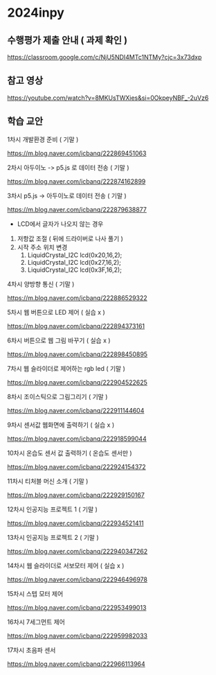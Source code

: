 # 2024inpy

## 수행평가 제출 안내 ( 과제 확인 )  

https://classroom.google.com/c/NjU5NDI4MTc1NTMy?cjc=3x73dxp

## 참고 영상 

https://youtube.com/watch?v=8MKUsTWXies&si=0OkpeyNBF_-2uVz6

## 학습 교안 

1차시 개발환경 준비 ( 기말 )

https://m.blog.naver.com/icbanq/222869451063

2차시 아두이노 -> p5.js 로 데이터 전송 ( 기말 )

https://m.blog.naver.com/icbanq/222874162899

3차시 p5.js -> 아두이노로 데이터 전송 ( 기말 )

https://m.blog.naver.com/icbanq/222879638877

* LCD에서 글자가 나오지 않는 경우
1. 저항값 조절 ( 뒤에 드라이버로 나사 풀기 )
2. 시작 주소 위치 변경
     1) LiquidCrystal_I2C lcd(0x20,16,2);
     2) LiquidCrystal_I2C lcd(0x27,16,2);
     3) LiquidCrystal_I2C lcd(0x3F,16,2); 


4차시 양방향 통신 ( 기말 )

https://m.blog.naver.com/icbanq/222886529322

5차시 웹 버튼으로 LED 제어 ( 실습 x ) 

https://m.blog.naver.com/icbanq/222894373161

6차시 버튼으로 웹 그림 바꾸기 ( 실습 x ) 

https://m.blog.naver.com/icbanq/222898450895

7차시 웹 슬라이더로 제어하는 rgb led ( 기말 )

https://m.blog.naver.com/icbanq/222904522625

8차시 조이스틱으로 그림그리기 ( 기말 )

https://m.blog.naver.com/icbanq/222911144604

9차시 센서값 웹화면에 출력하기 ( 실습 x ) 

https://m.blog.naver.com/icbanq/222918599044

10차시 온습도 센서 값 출력하기 ( 온습도 센서만 ) 

https://m.blog.naver.com/icbanq/222924154372

11차시 티처블 머신 소개 ( 기말 )

https://m.blog.naver.com/icbanq/222929150167

12차시 인공지능 프로젝트 1 ( 기말 )

https://m.blog.naver.com/icbanq/222934521411

13차시 인공지능 프로젝트 2 ( 기말 )

https://m.blog.naver.com/icbanq/222940347262

14차시 웹 슬라이더로 서보모터 제어 ( 실습 x ) 

https://m.blog.naver.com/icbanq/222946496978

15차시 스텝 모터 제어 

https://m.blog.naver.com/icbanq/222953499013

16차시 7세그먼트 제어 

https://m.blog.naver.com/icbanq/222959982033

17차시 초음파 센서 

https://m.blog.naver.com/icbanq/222966113964





